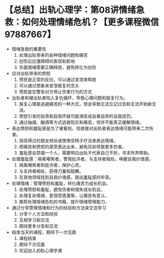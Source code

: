 # 【总结】出轨心理学：第08讲情绪急救：如何处理情绪危机？【更多课程微信97887667】

-   情绪急救的重要性
    1.  处理出轨带来的各种情绪问题和痛苦
    2.  创伤后应激障碍的表现和影响
    3.  负面情绪需要正确释放，避免转化为创伤
-   应对出轨带来的愤怒
    1.  愤怒是正常的反应，可以通过宣泄来释放
    2.  可以通过想象来宣泄报复的念头
    3.  愤怒是在警告对方停止伤害行为的方式
-   出轨者和被出轨者陷入复仇循环，导致心理问题和报复行为。
    1.  报复心理是逃避痛苦的一种方式，但会导致无法忘记过去和无法开始新生活。
    2.  愤怒引发的自责和自我怀疑可能演变成自暴自弃的自我惩罚。
    3.  通过抽烟、酗酒等方式逃避现实和痛苦，但并不能真正缓解情绪。 
-   表达愤怒和羞耻感是为了被看到，但直接对出轨者表达情绪可能带来二次伤害。
    1.  找信得过的朋友倾诉或使用空椅子疗法来表达情绪。
    2.  把痛苦和愤怒的感受表达出来，避免压抑导致更多伤害。
    3.  羞耻感会禁锢一个人，需要明白出轨不代表自己不好，寻求外界帮助。
-   处理羞耻感：隔离嘲笑者，警惕批评者，与支持者相处，唤醒自我价值感。
    1.  隔离嘲笑者和批评者，保护心灵。
    2.  与支持者相处，获得力量和鼓舞。
    3.  在其他领域找到自我价值感，跳出羞耻感的牢笼。
-   处理情绪：管理愤怒和羞耻，转化痛苦为成长机会。
    1.  处理愤怒和羞耻，避免伤害和错失成长机会。
    2.  处理复杂情绪，爱恨怨感激等，让痛苦有意义。
    3.  推荐处理情绪危机的书籍，提升情绪管理能力。
-   通过分享管理情绪和行为的经验和方法来交流学习
    1.  分享个人方法和经验
    2.  互相学习和交流
    3.  期待更多分享和交流
-   结束当天的课程，期待下一次见面
    1.  课程结束
    2.  期待下次见面
    3.  欢迎加入初轨心理学课